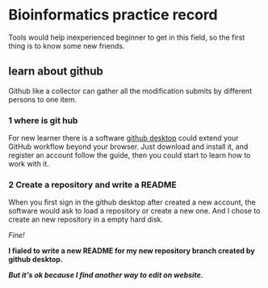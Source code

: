 # Bioinformatics practice record

Tools would help inexperienced beginner to get in this field, so the first thing is to know some new friends.
 
## learn about github
Github like a collector can gather all the modification submits by different persons to one item.


### 1 where is git hub
For new learner there is a software [github desktop](https://desktop.github.com/) could extend your GitHub workflow beyond your browser.
Just download and install it, and register an account follow the guide, then you could start to learn how to work with it.

### 2 Create a repository and write a README
When you first sign in the github desktop after created a new account, the software would ask to load a repository or create a new one. And I chose to create an new repository in a empty hard disk.

*Fine!*

**I fialed to write a new README for my new repository branch created by github desktop.**

***But it's ok because I find another way to edit on website.***
